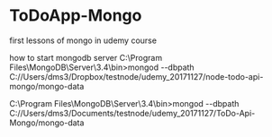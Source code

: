 # ToDoApp-Mongo

first lessons of mongo in udemy course


how to start mongodb server
C:\Program Files\MongoDB\Server\3.4\bin>mongod --dbpath C://Users/dms3/Dropbox/testnode/udemy_20171127/node-todo-api-mongo/mongo-data


C:\Program Files\MongoDB\Server\3.4\bin>mongod --dbpath C://Users/dms3/Documents/testnode/udemy_20171127/ToDo-Api-Mongo/mongo-data
